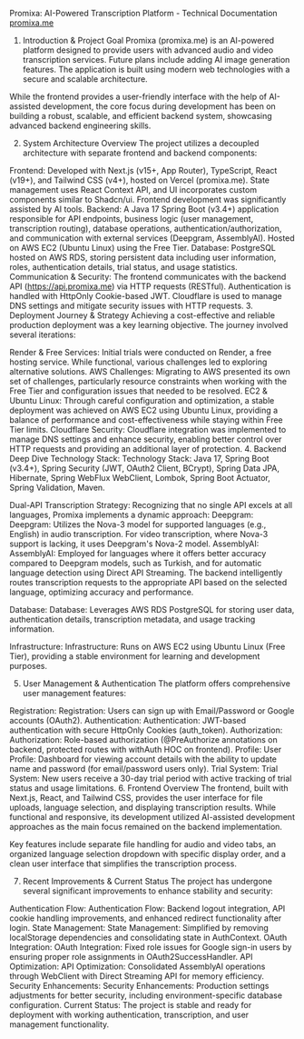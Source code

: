 Promixa: AI-Powered Transcription Platform - Technical Documentation
[promixa.me](https://promixa.me/)
1. Introduction & Project Goal
Promixa (promixa.me) is an AI-powered platform designed to provide users with advanced audio and video transcription services. Future plans include adding AI image generation features. The application is built using modern web technologies with a secure and scalable architecture.

While the frontend provides a user-friendly interface with the help of AI-assisted development, the core focus during development has been on building a robust, scalable, and efficient backend system, showcasing advanced backend engineering skills.

2. System Architecture Overview
The project utilizes a decoupled architecture with separate frontend and backend components:

Frontend: Developed with Next.js (v15+, App Router), TypeScript, React (v19+), and Tailwind CSS (v4+), hosted on Vercel (promixa.me). State management uses React Context API, and UI incorporates custom components similar to Shadcn/ui. Frontend development was significantly assisted by AI tools.
Backend: A Java 17 Spring Boot (v3.4+) application responsible for API endpoints, business logic (user management, transcription routing), database operations, authentication/authorization, and communication with external services (Deepgram, AssemblyAI). Hosted on AWS EC2 (Ubuntu Linux) using the Free Tier.
Database: PostgreSQL hosted on AWS RDS, storing persistent data including user information, roles, authentication details, trial status, and usage statistics.
Communication & Security: The frontend communicates with the backend API (https://api.promixa.me) via HTTP requests (RESTful). Authentication is handled with HttpOnly Cookie-based JWT. Cloudflare is used to manage DNS settings and mitigate security issues with HTTP requests.
3. Deployment Journey & Strategy
Achieving a cost-effective and reliable production deployment was a key learning objective. The journey involved several iterations:

Render & Free Services: Initial trials were conducted on Render, a free hosting service. While functional, various challenges led to exploring alternative solutions.
AWS Challenges: Migrating to AWS presented its own set of challenges, particularly resource constraints when working with the Free Tier and configuration issues that needed to be resolved.
EC2 & Ubuntu Linux: Through careful configuration and optimization, a stable deployment was achieved on AWS EC2 using Ubuntu Linux, providing a balance of performance and cost-effectiveness while staying within Free Tier limits.
Cloudflare Security: Cloudflare integration was implemented to manage DNS settings and enhance security, enabling better control over HTTP requests and providing an additional layer of protection.
4. Backend Deep Dive
Technology Stack: Technology Stack: Java 17, Spring Boot (v3.4+), Spring Security (JWT, OAuth2 Client, BCrypt), Spring Data JPA, Hibernate, Spring WebFlux WebClient, Lombok, Spring Boot Actuator, Spring Validation, Maven.

Dual-API Transcription Strategy: Recognizing that no single API excels at all languages, Promixa implements a dynamic approach:
Deepgram: Deepgram: Utilizes the Nova-3 model for supported languages (e.g., English) in audio transcription. For video transcription, where Nova-3 support is lacking, it uses Deepgram's Nova-2 model.
AssemblyAI: AssemblyAI: Employed for languages where it offers better accuracy compared to Deepgram models, such as Turkish, and for automatic language detection using Direct API Streaming.
The backend intelligently routes transcription requests to the appropriate API based on the selected language, optimizing accuracy and performance.

Database: Database: Leverages AWS RDS PostgreSQL for storing user data, authentication details, transcription metadata, and usage tracking information.

Infrastructure: Infrastructure: Runs on AWS EC2 using Ubuntu Linux (Free Tier), providing a stable environment for learning and development purposes.

5. User Management & Authentication
The platform offers comprehensive user management features:

Registration: Registration: Users can sign up with Email/Password or Google accounts (OAuth2).
Authentication: Authentication: JWT-based authentication with secure HttpOnly Cookies (auth_token).
Authorization: Authorization: Role-based authorization (@PreAuthorize annotations on backend, protected routes with withAuth HOC on frontend).
Profile: User Profile: Dashboard for viewing account details with the ability to update name and password (for email/password users only).
Trial System: Trial System: New users receive a 30-day trial period with active tracking of trial status and usage limitations.
6. Frontend Overview
The frontend, built with Next.js, React, and Tailwind CSS, provides the user interface for file uploads, language selection, and displaying transcription results. While functional and responsive, its development utilized AI-assisted development approaches as the main focus remained on the backend implementation.

Key features include separate file handling for audio and video tabs, an organized language selection dropdown with specific display order, and a clean user interface that simplifies the transcription process.

7. Recent Improvements & Current Status
The project has undergone several significant improvements to enhance stability and security:

Authentication Flow: Authentication Flow: Backend logout integration, API cookie handling improvements, and enhanced redirect functionality after login.
State Management: State Management: Simplified by removing localStorage dependencies and consolidating state in AuthContext.
OAuth Integration: OAuth Integration: Fixed role issues for Google sign-in users by ensuring proper role assignments in OAuth2SuccessHandler.
API Optimization: API Optimization: Consolidated AssemblyAI operations through WebClient with Direct Streaming API for memory efficiency.
Security Enhancements: Security Enhancements: Production settings adjustments for better security, including environment-specific database configuration.
Current Status: The project is stable and ready for deployment with working authentication, transcription, and user management functionality.
